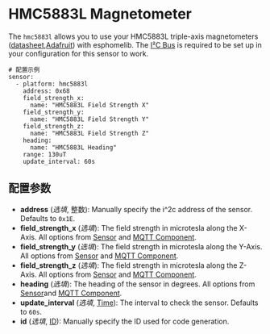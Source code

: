 # HMC5883L Magnetometer

The `hmc5883l` allows you to use your HMC5883L triple-axis magnetometers ([datasheet](https://cdn-shop.adafruit.com/datasheets/HMC5883L_3-Axis_Digital_Compass_IC.pdf),[Adafruit](https://www.adafruit.com/product/1746)) with esphomelib. The [I²C Bus](https://esphome.io/components/i2c#i2c) is required to be set up in your configuration for this sensor to work.

```
# 配置示例
sensor:
  - platform: hmc5883l
    address: 0x68
    field_strength_x:
      name: "HMC5883L Field Strength X"
    field_strength_y:
      name: "HMC5883L Field Strength Y"
    field_strength_z:
      name: "HMC5883L Field Strength Z"
    heading:
      name: "HMC5883L Heading"
    range: 130uT
    update_interval: 60s
```

## **配置参数**

- **address** (*选填*, 整数): Manually specify the i^2c address of the sensor. Defaults to `0x1E`.
- **field_strength_x** (*选填*): The field strength in microtesla along the X-Axis. All options from [Sensor](https://esphome.io/components/sensor/#config-sensor) and [MQTT Component](https://esphome.io/components/mqtt#config-mqtt-component).
- **field_strength_y** (*选填*): The field strength in microtesla along the Y-Axis. All options from [Sensor](https://esphome.io/components/sensor/#config-sensor) and [MQTT Component](https://esphome.io/components/mqtt#config-mqtt-component).
- **field_strength_z** (*选填*): The field strength in microtesla along the Z-Axis. All options from [Sensor](https://esphome.io/components/sensor/#config-sensor) and [MQTT Component](https://esphome.io/components/mqtt#config-mqtt-component).
- **heading** (*选填*): The heading of the sensor in degrees. All options from [Sensor](https://esphome.io/components/sensor/#config-sensor)and [MQTT Component](https://esphome.io/components/mqtt#config-mqtt-component).
- **update_interval** (*选填*, [Time](https://esphome.io/guides/configuration-types#config-time)): The interval to check the sensor. Defaults to `60s`.
- **id** (*选填*, [ID](esphome/guides/configuration-types#id)): Manually specify the ID used for code generation.